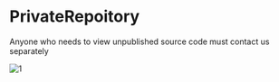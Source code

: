 # PrivateRepoitory
Anyone who needs to view unpublished source code must contact us separately

![1](https://github.com/fastcode0000/PrivateRepoitory/assets/109433914/85604c68-8b79-46d3-b1d3-1dfcfbec0cfe)
